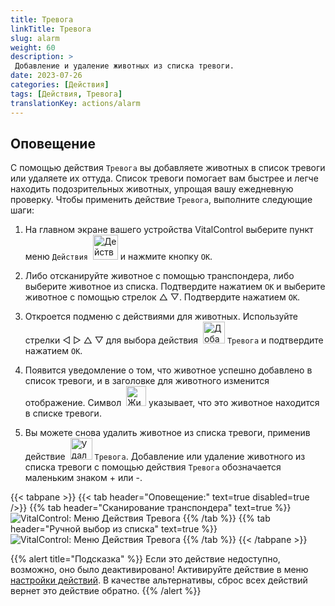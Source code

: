 ```yaml
---
title: Тревога
linkTitle: Тревога
slug: alarm
weight: 60
description: >
 Добавление и удаление животных из списка тревоги.
date: 2023-07-26
categories: [Действия]
tags: [Действия, Тревога]
translationKey: actions/alarm
---
```


## Оповещение

С помощью действия `Тревога` вы добавляете животных в список тревоги или удаляете их оттуда. Список тревоги помогает вам быстрее и легче находить подозрительных животных, упрощая вашу ежедневную проверку. Чтобы применить действие `Тревога`, выполните следующие шаги:

1. На главном экране вашего устройства VitalControl выберите пункт меню `Действия` &nbsp;<img src="/icons/actions.svg" width="40" align="bottom" alt="Действия" /> и нажмите кнопку `OK`.

2. Либо отсканируйте животное с помощью транспондера, либо выберите животное из списка. Подтвердите нажатием `OK` и выберите животное с помощью стрелок △ ▽. Подтвердите нажатием `OK`.

3. Откроется подменю с действиями для животных. Используйте стрелки ◁ ▷ △ ▽ для выбора действия &nbsp;<img src="/icons/actions/alarm.svg" width="35" align="bottom" alt="Добавить тревогу" /> `Тревога` и подтвердите нажатием `OK`.

4. Появится уведомление о том, что животное успешно добавлено в список тревоги, и в заголовке для животного изменится отображение. Символ &nbsp;<img src="/icons/header/animal-in-alarm.svg" width="32" align="bottom" alt="Животное в тревоге" /> указывает, что это животное находится в списке тревоги.

5. Вы можете снова удалить животное из списка тревоги, применив действие &nbsp;<img src="/icons/actions/alarm-minus.svg" width="35" align="bottom" alt="Удалить тревогу" /> `Тревога`. Добавление или удаление животного из списка тревоги с помощью действия `Тревога` обозначается маленьким знаком + или -.

{{< tabpane >}}
{{< tab header="Оповещение:" text=true disabled=true />}}
{{% tab header="Сканирование транспондера" text=true %}}
![VitalControl: Меню Действия Тревога](../images/alarm-scan.png "Тревога")
{{% /tab %}}
{{% tab header="Ручной выбор из списка" text=true %}}
![VitalControl: Меню Действия Тревога](../images/alarm.png "Тревога")
{{% /tab %}}
{{< /tabpane >}}

{{% alert title="Подсказка" %}}
Если это действие недоступно, возможно, оно было деактивировано! Активируйте действие в меню [настройки действий](../setting/). В качестве альтернативы, сброс всех действий вернет это действие обратно.
{{% /alert %}}
